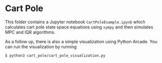 # Cart Pole

This folder contains a Jupyter notebook `CartPoleExample.ipynb` which calculates cart pole state space equations using `sympy` and then simulates MPC and lQR algorithms. 

As a follow up, there is also a simple visualization using Python Arcade. You can run the visualization by running

```console
$ python3 cart_pole/cart_pole_visualization.py
```

